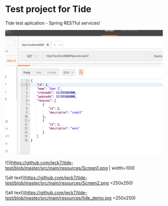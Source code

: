 # Test project for Tide
Tide test aplication - Spring RESTful services!

<img src="https://github.com/jeck7/tide-test/blob/master/src/main/resources/Screen1.png" width="600" height="400" />

<img>![](https://github.com/jeck7/tide-test/blob/master/src/main/resources/Screen1.png |  width=100)

![alt text](https://github.com/jeck7/tide-test/blob/master/src/main/resources/Screen2.png =250x250)


![alt text](https://github.com/jeck7/tide-test/blob/master/src/main/resources/tide_demo.jpg =250x250)




